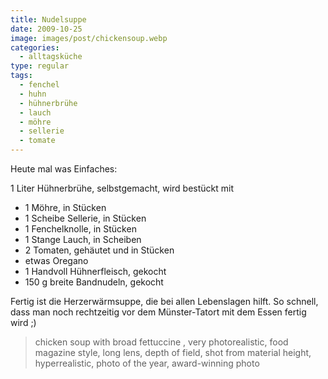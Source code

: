 ```yaml
---
title: Nudelsuppe
date: 2009-10-25
image: images/post/chickensoup.webp
categories: 
  - alltagsküche
type: regular
tags: 
  - fenchel
  - huhn
  - hühnerbrühe
  - lauch
  - möhre
  - sellerie
  - tomate
---
```


Heute mal was Einfaches:

1 Liter Hühnerbrühe, selbstgemacht, wird bestückt mit 
* 1 Möhre, in Stücken 
* 1 Scheibe Sellerie, in Stücken 
* 1 Fenchelknolle, in Stücken 
* 1 Stange Lauch, in Scheiben 
* 2 Tomaten, gehäutet und in Stücken 
* etwas Oregano 
* 1 Handvoll Hühnerfleisch, gekocht 
* 150 g breite Bandnudeln, gekocht

Fertig ist die Herzerwärmsuppe, die bei allen Lebenslagen hilft. So schnell, dass man noch rechtzeitig vor dem Münster-Tatort mit dem Essen fertig wird ;)

> chicken soup with broad fettuccine , very photorealistic, food magazine style, long lens, depth of field, shot from material height, hyperrealistic, photo of the year, award-winning photo 